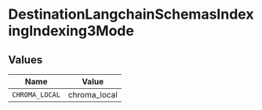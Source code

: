 # DestinationLangchainSchemasIndexingIndexing3Mode


## Values

| Name           | Value          |
| -------------- | -------------- |
| `CHROMA_LOCAL` | chroma_local   |
